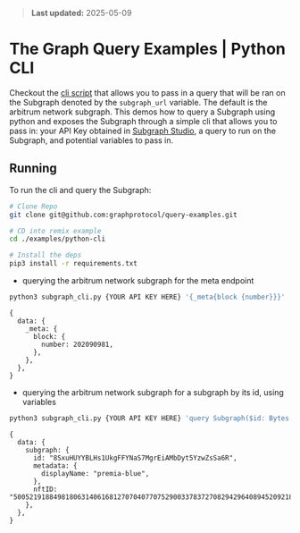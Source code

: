> **Last updated:** 2025-05-09

# The Graph Query Examples | Python CLI

Checkout the [cli script](./subgraph_cli.py) that allows you to pass in a query that will be ran on the Subgraph denoted by the `subgraph_url` variable. The default is the arbitrum network subgraph.
This demos how to query a Subgraph using python and exposes the Subgraph through a simple cli that allows you to pass in: your API Key obtained in [Subgraph Studio](https://thegraph.com/studio/apikeys), a query to run on the Subgraph, and potential variables to pass in.

## Running

To run the cli and query the Subgraph:

```bash
# Clone Repo
git clone git@github.com:graphprotocol/query-examples.git

# CD into remix example
cd ./examples/python-cli

# Install the deps
pip3 install -r requirements.txt
```

- querying the arbitrum network subgraph for the meta endpoint

```bash
python3 subgraph_cli.py {YOUR API KEY HERE} '{_meta{block {number}}}'
```

```json5
{
  data: {
    _meta: {
      block: {
        number: 202090981,
      },
    },
  },
}
```

- querying the arbitrum network subgraph for a subgraph by its id, using variables

```bash
python3 subgraph_cli.py {YOUR API KEY HERE} 'query Subgraph($id: Bytes!) { subgraph(id: $id) {id nftID metadata { displayName }} }' --variables '{"id":"8SxuHUYYBLHs1UkgFFYNaS7MgrEiAMbDyt5YzwZsSa6R"}'
```

```json5
{
  data: {
    subgraph: {
      id: "8SxuHUYYBLHs1UkgFFYNaS7MgrEiAMbDyt5YzwZsSa6R",
      metadata: {
        displayName: "premia-blue",
      },
      nftID: "50052191884981806314061681270704077075290033783727082942964089452092187147494",
    },
  },
}
```
